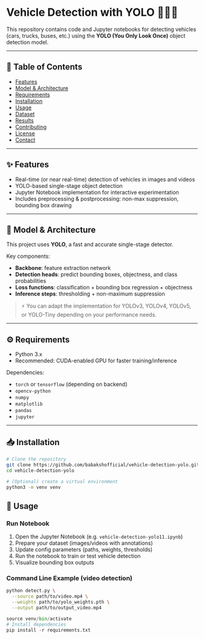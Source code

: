 # Vehicle Detection with YOLO 🚗🚌🚛

This repository contains code and Jupyter notebooks for detecting vehicles (cars, trucks, buses, etc.) using the **YOLO (You Only Look Once)** object detection model.

---

## 📌 Table of Contents
- [Features](#features)
- [Model & Architecture](#model--architecture)
- [Requirements](#requirements)
- [Installation](#installation)
- [Usage](#usage)
- [Dataset](#dataset)
- [Results](#results)
- [Contributing](#contributing)
- [License](#license)
- [Contact](#contact)

---

## ✨ Features
- Real-time (or near real-time) detection of vehicles in images and videos  
- YOLO-based single-stage object detection  
- Jupyter Notebook implementation for interactive experimentation  
- Includes preprocessing & postprocessing: non-max suppression, bounding box drawing  

---

## 🧠 Model & Architecture
This project uses **YOLO**, a fast and accurate single-stage detector.  

Key components:
- **Backbone**: feature extraction network  
- **Detection heads**: predict bounding boxes, objectness, and class probabilities  
- **Loss functions**: classification + bounding box regression + objectness  
- **Inference steps**: thresholding + non-maximum suppression  

> ⚡ You can adapt the implementation for YOLOv3, YOLOv4, YOLOv5, or YOLO-Tiny depending on your performance needs.

---

## ⚙️ Requirements
- Python 3.x  
- Recommended: CUDA-enabled GPU for faster training/inference  

Dependencies:
- `torch` or `tensorflow` (depending on backend)  
- `opencv-python`  
- `numpy`  
- `matplotlib`  
- `pandas`  
- `jupyter`  

---

## 📥 Installation
```bash
# Clone the repository
git clone https://github.com/babakshofficial/vehicle-detection-yolo.git
cd vehicle-detection-yolo

# (Optional) create a virtual environment
python3 -m venv venv
```

## 🚀 Usage
### Run Notebook
1. Open the Jupyter Notebook (e.g. `vehicle-detection-yolo11.ipynb`)  
2. Prepare your dataset (images/videos with annotations)  
3. Update config parameters (paths, weights, thresholds)  
4. Run the notebook to train or test vehicle detection  
5. Visualize bounding box outputs  

### Command Line Example (video detection)
```bash
python detect.py \
  --source path/to/video.mp4 \
  --weights path/to/yolo_weights.pth \
  --output path/to/output_video.mp4
```
```python
source venv/bin/activate
# Install dependencies
pip install -r requirements.txt
```
